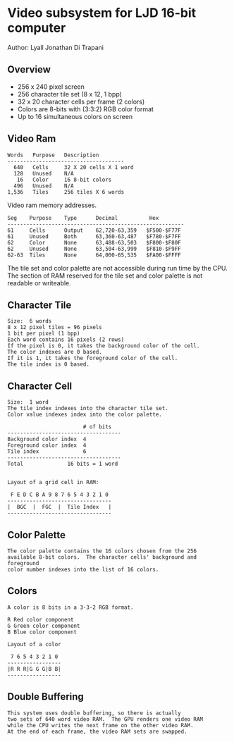 <!-- Author:  Lyall Jonathan Di Trapani =========|=========|======== -->
Video subsystem for LJD 16-bit computer
=======================================

Author:  Lyall Jonathan Di Trapani


Overview
--------

- 256 x 240 pixel screen
- 256 character tile set (8 x 12, 1 bpp)
- 32 x 20 character cells per frame (2 colors)
- Colors are 8-bits with (3:3:2) RGB color format
- Up to 16 simultaneous colors on screen


Video Ram
---------

```
Words   Purpose   Description
-------------------------------------
  640   Cells     32 X 20 cells X 1 word
  128   Unused    N/A
   16   Color     16 8-bit colors
  496   Unused    N/A
1,536   Tiles     256 tiles X 6 words
```

Video ram memory addresses.

```
Seg    Purpose    Type      Decimal          Hex
--------------------------------------------------------
61     Cells      Output    62,720-63,359   $F500-$F77F
61     Unused     Both      63,360-63,487   $F780-$F7FF
62     Color      None      63,488-63,503   $F800-$F80F
62     Unused     None      63,504-63,999   $F810-$F9FF
62-63  Tiles      None      64,000-65,535   $FA00-$FFFF
```

The tile set and color palette are not accessible during run time by the CPU.
The section of RAM reserved for the tile set and color palette is not
readable or writeable.


Character Tile
--------------

```
Size:  6 words
8 x 12 pixel tiles = 96 pixels
1 bit per pixel (1 bpp)
Each word contains 16 pixels (2 rows)
If the pixel is 0, it takes the background color of the cell.
The color indexes are 0 based.
If it is 1, it takes the foreground color of the cell.
The tile index is 0 based.
```


Character Cell
--------------

```
Size:  1 word
The tile index indexes into the character tile set.
Color value indexes index into the color palette.

                        # of bits
------------------------------------
Background color index  4
Foreground color index  4
Tile index              6
------------------------------------
Total              16 bits = 1 word


Layout of a grid cell in RAM:

 F E D C B A 9 8 7 6 5 4 3 2 1 0
---------------------------------
|  BGC  |  FGC  |  Tile Index   |
---------------------------------
```


Color Palette
-------------

```
The color palette contains the 16 colors chosen from the 256
available 8-bit colors.  The character cells' background and foreground
color number indexes into the list of 16 colors.
```


Colors
------

```
A color is 8 bits in a 3-3-2 RGB format.

R Red color component
G Green color component
B Blue color component

Layout of a color

 7 6 5 4 3 2 1 0
-----------------
|R R R|G G G|B B|
-----------------
```


Double Buffering
----------------

```
This system uses double buffering, so there is actually
two sets of 640 word video RAM.  The GPU renders one video RAM
while the CPU writes the next frame on the other video RAM.
At the end of each frame, the video RAM sets are swapped.
```
